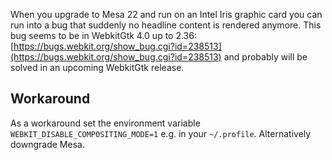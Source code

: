 When you upgrade to Mesa 22 and run on an Intel Iris graphic card you 
can run into a bug that suddenly no headline content is rendered anymore.
This bug seems to be in WebkitGtk 4.0 up to 2.36: [https://bugs.webkit.org/show_bug.cgi?id=238513](https://bugs.webkit.org/show_bug.cgi?id=238513) 
and probably will be solved in an upcoming WebkitGtk release.

## Workaround

As a workaround set the environment variable `WEBKIT_DISABLE_COMPOSITING_MODE=1`
e.g. in your `~/.profile`. Alternatively downgrade Mesa.

